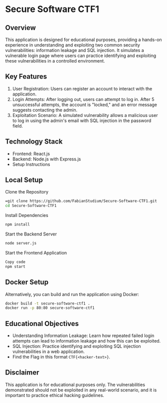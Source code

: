 # Secure Software CTF1

## Overview

This application is designed for educational purposes, providing a hands-on experience in understanding and exploiting two common security vulnerabilities: information leakage and SQL injection. It simulates a vulnerable login page where users can practice identifying and exploiting these vulnerabilities in a controlled environment.

## Key Features

1. User Registration: Users can register an account to interact with the application.
2. Login Attempts: After logging out, users can attempt to log in. After 5 unsuccessful attempts, the account is "locked," and an error message suggests contacting the admin.
3. Exploitation Scenario: A simulated vulnerability allows a malicious user to log in using the admin's email with SQL injection in the password field.

## Technology Stack

* Frontend: React.js
* Backend: Node.js with Express.js
* Setup Instructions

## Local Setup

Clone the Repository

```sh
=git clone https://github.com/FabianStudium/Secure-Software-CTF1.git
cd Secure-Software-CTF1
```

Install Dependencies

```sh
npm install
```

Start the Backend Server

```sh
node server.js
```

Start the Frontend Application

```sh
Copy code
npm start
```

## Docker Setup

Alternatively, you can build and run the application using Docker:

```sh
docker build -t secure-software-ctf1 .
docker run -p 80:80 secure-software-ctf1
```

## Educational Objectives

* Understanding Information Leakage: Learn how repeated failed login attempts can lead to information leakage and how this can be exploited.
* SQL Injection: Practice identifying and exploiting SQL injection vulnerabilities in a web application.
* Find the Flag in this format `CTF{<hacker-text>}`.

## Disclaimer

This application is for educational purposes only. The vulnerabilities demonstrated should not be exploited in any real-world scenario, and it is important to practice ethical hacking guidelines.
